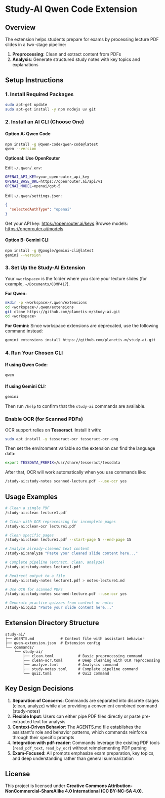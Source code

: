 # Study-AI Qwen Code Extension

## Overview
The extension helps students prepare for exams by processing lecture PDF slides in a two-stage pipeline:
1. **Preprocessing**: Clean and extract content from PDFs
2. **Analysis**: Generate structured study notes with key topics and explanations

## Setup Instructions

### 1. Install Required Packages

```bash
sudo apt-get update
sudo apt-get install -y npm nodejs uv git
```

### 2. Install an AI CLI (Choose One)

#### Option A: Qwen Code

```bash
npm install -g @qwen-code/qwen-code@latest
qwen --version
```

**Optional: Use OpenRouter**

Edit `~/.qwen/.env`:
```bash
OPENAI_API_KEY=your_openrouter_api_key
OPENAI_BASE_URL=https://openrouter.ai/api/v1
OPENAI_MODEL=openai/gpt-5
```

Edit `~/.qwen/settings.json`:
```json
{
  "selectedAuthType": "openai"
}
```

Get your API key: https://openrouter.ai/keys
Browse models: https://openrouter.ai/models

#### Option B: Gemini CLI

```bash
npm install -g @google/gemini-cli@latest
gemini --version
```

### 3. Set Up the Study-AI Extension

Your `<workspace>` is the folder where you store your lecture slides (for example, `~/Documents/COMP417`).

**For Qwen:**

```bash
mkdir -p <workspace>/.qwen/extensions
cd <workspace>/.qwen/extensions
git clone https://github.com/planetis-m/study-ai.git
cd <workspace>
```

**For Gemini:**
Since workspace extensions are deprecated, use the following command instead:

```bash
gemini extensions install https://github.com/planetis-m/study-ai.git
```

### 4. Run Your Chosen CLI

#### If using Qwen Code:

```bash
qwen
```

#### If using Gemini CLI:

```bash
gemini
```

Then run `/help` to confirm that the `study-ai` commands are available.

### Enable OCR (for Scanned PDFs)

OCR support relies on **Tesseract**. Install it with:

```bash
sudo apt install -y tesseract-ocr tesseract-ocr-eng
```

Then set the environment variable so the extension can find the language data:

```bash
export TESSDATA_PREFIX=/usr/share/tesseract/tessdata
```

After that, OCR will work automatically when you use commands like:

```bash
/study-ai:study-notes scanned-lecture.pdf --use-ocr yes
```

## Usage Examples

```bash
# Clean a single PDF
/study-ai:clean lecture1.pdf

# Clean with OCR reprocessing for incomplete pages
/study-ai:clean-ocr lecture1.pdf

# Clean specific pages
/study-ai:clean lecture1.pdf --start-page 5 --end-page 15

# Analyze already-cleaned text content
/study-ai:analyze "Paste your cleaned slide content here..."

# Complete pipeline (extract, clean, analyze)
/study-ai:study-notes lecture1.pdf

# Redirect output to a file
/study-ai:study-notes lecture1.pdf > notes-lecture1.md

# Use OCR for scanned PDFs
/study-ai:study-notes scanned-lecture.pdf --use-ocr yes

# Generate practice quizzes from content or notes
/study-ai:quiz "Paste your slide content here..."
```

## Extension Directory Structure

```
study-ai/
├── AGENTS.md            # Context file with assistant behavior
├── qwen-extension.json  # Extension config
└── commands/
    └── study-ai/
        ├── clean.toml           # Basic preprocessing command
        ├── clean-ocr.toml       # Deep cleaning with OCR reprocessing
        ├── analyze.toml         # Analysis command
        ├── study-notes.toml     # Complete pipeline command
        └── quiz.toml            # Quiz command
```

## Key Design Decisions

1. **Separation of Concerns**: Commands are separated into discrete stages (clean, analyze) while also providing a convenient combined command (study-notes)
2. **Flexible Input**: Users can either pipe PDF files directly or paste pre-extracted text for analysis
3. **Context-Driven Behavior**: The AGENTS.md file establishes the assistant's role and behavior patterns, which commands reinforce through their specific prompts
4. **Integration with pdf-reader**: Commands leverage the existing PDF tools (`read_pdf_text`, `read_by_ocr`) without reimplementing PDF parsing
5. **Exam-Focused**: All prompts emphasize exam preparation, key topics, and deep understanding rather than general summarization

## License
This project is licensed under **Creative Commons Attribution-NonCommercial-ShareAlike 4.0 International (CC BY-NC-SA 4.0)**.

